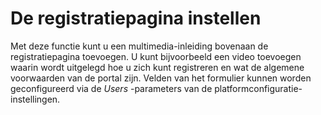 # De registratiepagina instellen

Met deze functie kunt u een multimedia-inleiding bovenaan de registratiepagina toevoegen. U kunt bijvoorbeeld een video toevoegen waarin wordt uitgelegd hoe u zich kunt registreren en wat de algemene voorwaarden van de portal zijn. Velden van het formulier kunnen worden geconfigureerd via de _Users_ -parameters van de platformconfiguratie-instellingen.

